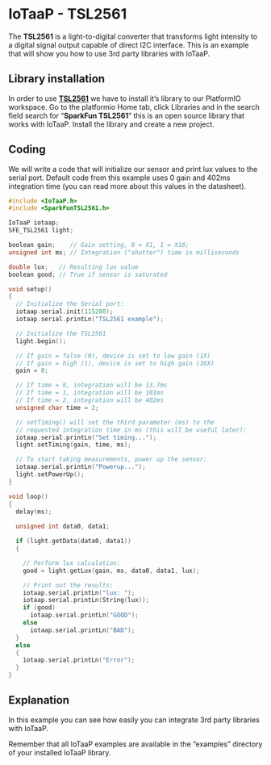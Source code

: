 # IoTaaP - TSL2561

The  **TSL2561** is a light-to-digital converter that transforms light intensity to a digital signal output capable of direct I2C interface. This is an example that will show you how to use 3rd party libraries with IoTaaP.

## Library installation

In order to use [**TSL2561**](https://cdn-shop.adafruit.com/datasheets/TSL2561.pdf) we have to install it’s library to our PlatformIO workspace. Go to the platformio Home tab, click Libraries and in the search field search for “**SparkFun TSL2561**” this is an open source library that works with IoTaaP. Install the library and create a new project.

## Coding

We will write a code that will initialize our sensor and print lux values to the serial port. Default code from this example uses 0 gain and 402ms integration time (you can read more about this values in the datasheet).

```cpp
#include <IoTaaP.h> 
#include <SparkFunTSL2561.h> 

IoTaaP iotaap;
SFE_TSL2561 light;

boolean gain;    // Gain setting, 0 = X1, 1 = X16;
unsigned int ms; // Integration ("shutter") time in milliseconds

double lux;   // Resulting lux value
boolean good; // True if sensor is saturated

void setup()
{
  // Initialize the Serial port:
  iotaap.serial.init(115200);
  iotaap.serial.printLn("TSL2561 example");

  // Initialize the TSL2561
  light.begin();

  // If gain = false (0), device is set to low gain (1X)
  // If gain = high (1), device is set to high gain (16X)
  gain = 0;

  // If time = 0, integration will be 13.7ms
  // If time = 1, integration will be 101ms
  // If time = 2, integration will be 402ms
  unsigned char time = 2;

  // setTiming() will set the third parameter (ms) to the
  // requested integration time in ms (this will be useful later):
  iotaap.serial.printLn("Set timing...");
  light.setTiming(gain, time, ms);

  // To start taking measurements, power up the sensor:
  iotaap.serial.printLn("Powerup...");
  light.setPowerUp();
}

void loop()
{
  delay(ms);
  
  unsigned int data0, data1;

  if (light.getData(data0, data1))
  {

    // Perform lux calculation:
    good = light.getLux(gain, ms, data0, data1, lux);

    // Print out the results:
    iotaap.serial.printLn("lux: ");
    iotaap.serial.printLn(String(lux));
    if (good)
      iotaap.serial.printLn("GOOD");
    else
      iotaap.serial.printLn("BAD");
  }
  else
  {
    iotaap.serial.printLn("Error");
  }
}
```


## Explanation

In this example you can see how easily you can integrate 3rd party libraries with IoTaaP.

Remember that all IoTaaP examples are available in the “examples” directory of your installed IoTaaP library.